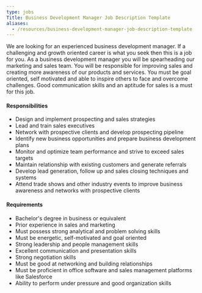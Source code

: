```yaml
---
type: jobs
Title: Business Development Manager Job Description Template
aliases:
  - /resources/business-development-manager-job-description-template
---
```


We are looking for an experienced business development manager. If a challenging and growth oriented career is what you seek then this is a job for you. As a business development manager you will be spearheading our marketing and sales team. You will be responsible for improving sales and creating more awareness of our products and services. You must be goal oriented, self motivated and able to inspire others to face and overcome challenges. Good communication skills and an aptitude for sales is a must for this job.

#### Responsibilities

- Design and implement prospecting and sales strategies
- Lead and train sales executives
- Network with prospective clients and develop prospecting pipeline
- Identify new business opportunities and prepare business development plans
- Monitor and optimize team performance and strive to exceed sales targets
- Maintain relationship with existing customers and generate referrals
- Develop lead generation, follow up and sales closing techniques and systems
- Attend trade shows and other industry events to improve business awareness and networks with prospective clients

#### Requirements

- Bachelor's degree in business or equivalent
- Prior experience in sales and marketing
- Must possess strong analytical and problem solving skills
- Must be energetic, self-motivated and goal oriented
- Strong leadership and people management skills
- Excellent communication and presentation skills
- Strong negotiation skills
- Must be good at networking and building relationships
- Must be proficient in office software and sales management platforms like Salesforce
- Ability to perform under pressure and good organization skills
